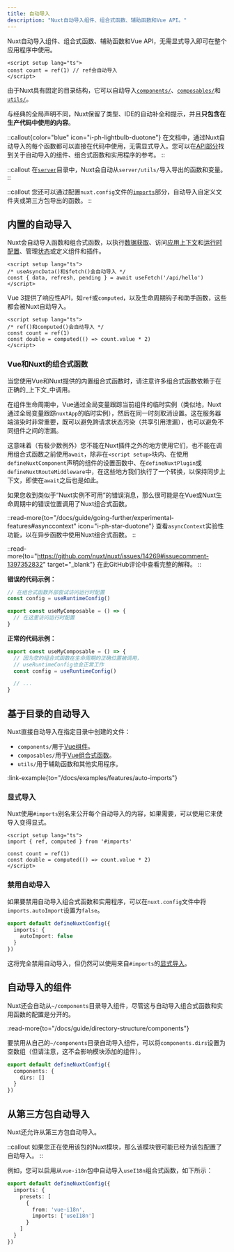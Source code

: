 ```yaml
---
title: 自动导入
description: "Nuxt自动导入组件、组合式函数、辅助函数和Vue API。"
---
```


Nuxt自动导入组件、组合式函数、辅助函数和Vue API，无需显式导入即可在整个应用程序中使用。

```vue [app.vue]
<script setup lang="ts">
const count = ref(1) // ref会自动导入
</script>
```

由于Nuxt具有固定的目录结构，它可以自动导入[`components/`](/docs/guide/directory-structure/components)、[`composables/`](/docs/guide/directory-structure/components)和[`utils/`](/docs/guide/directory-structure/components)。

与经典的全局声明不同，Nuxt保留了类型、IDE的自动补全和提示，并且**只包含在生产代码中使用的内容**。

::callout{color="blue" icon="i-ph-lightbulb-duotone"}
在文档中，通过Nuxt自动导入的每个函数都可以直接在代码中使用，无需显式导入。您可以在[API部分](/docs/api)找到关于自动导入的组件、组合式函数和实用程序的参考。
::

::callout
在[`server`](/docs/guide/directory-structure/server)目录中，Nuxt会自动从`server/utils/`导入导出的函数和变量。
::

::callout
您还可以通过配置`nuxt.config`文件的[`imports`](/docs/api/nuxt-config#imports)部分，自动导入自定义文件夹或第三方包导出的函数。
::

## 内置的自动导入

Nuxt会自动导入函数和组合式函数，以执行[数据获取](/docs/getting-started/data-fetching)、访问[应用上下文](/docs/api/composables/use-nuxt-app)和[运行时配置](/docs/guide/going-further/runtime-config)、管理[状态](/docs/getting-started/state-management)或定义组件和插件。

```vue
<script setup lang="ts">
/* useAsyncData()和$fetch()会自动导入 */
const { data, refresh, pending } = await useFetch('/api/hello')
</script>
```

Vue 3提供了响应性API，如`ref`或`computed`，以及生命周期钩子和助手函数，这些都会被Nuxt自动导入。

```vue
<script setup lang="ts">
/* ref()和computed()会自动导入 */
const count = ref(1)
const double = computed(() => count.value * 2)
</script>
```

### Vue和Nuxt的组合式函数

<!-- TODO: move to separate page with https://github.com/nuxt/nuxt/issues/14723 and add more information -->

当您使用Vue和Nuxt提供的内置组合式函数时，请注意许多组合式函数依赖于在正确的_上下文_中调用。

在组件生命周期中，Vue通过全局变量跟踪当前组件的临时实例（类似地，Nuxt通过全局变量跟踪`nuxtApp`的临时实例），然后在同一时刻取消设置。这在服务器端渲染时非常重要，既可以避免跨请求状态污染（共享引用泄漏），也可以避免不同组件之间的泄漏。

这意味着（有极少数例外）您不能在Nuxt插件之外的地方使用它们，也不能在调用组合式函数之前使用`await`，除非在`<script setup>`块内、在使用`defineNuxtComponent`声明的组件的设置函数中、在`defineNuxtPlugin`或`defineNuxtRouteMiddleware`中，在这些地方我们执行了一个转换，以保持同步上下文，即使在`await`之后也是如此。

如果您收到类似于“Nuxt实例不可用”的错误消息，那么很可能是在Vue或Nuxt生命周期中的错误位置调用了Nuxt组合式函数。

::read-more{to="/docs/guide/going-further/experimental-features#asynccontext" icon="i-ph-star-duotone"}
查看`asyncContext`实验性功能，以在异步函数中使用Nuxt组合式函数。
::

::read-more{to="https://github.com/nuxt/nuxt/issues/14269#issuecomment-1397352832" target="_blank"}
在此GitHub评论中查看完整的解释。
::

**错误的代码示例：**

```ts [composables/example.ts]
// 在组合式函数外部尝试访问运行时配置
const config = useRuntimeConfig()

export const useMyComposable = () => {
  // 在这里访问运行时配置
}
```

**正常的代码示例：**

```ts [composables/example.ts]
export const useMyComposable = () => {
  // 因为您的组合式函数在生命周期的正确位置被调用，
  // useRuntimeConfig也会正常工作
  const config = useRuntimeConfig()

  // ...
}
```

## 基于目录的自动导入

Nuxt直接自动导入在指定目录中创建的文件：

- `components/`用于[Vue组件](/docs/guide/directory-structure/components)。
- `composables/`用于[Vue组合式函数](/docs/guide/directory-structure/composables)。
- `utils/`用于辅助函数和其他实用程序。

:link-example{to="/docs/examples/features/auto-imports"}

### 显式导入

Nuxt使用`#imports`别名来公开每个自动导入的内容，如果需要，可以使用它来使导入变得显式。

```vue
<script setup lang="ts">
import { ref, computed } from '#imports'

const count = ref(1)
const double = computed(() => count.value * 2)
</script>
```

### 禁用自动导入

如果要禁用自动导入组合式函数和实用程序，可以在`nuxt.config`文件中将`imports.autoImport`设置为`false`。

```ts [nuxt.config.ts]
export default defineNuxtConfig({
  imports: {
    autoImport: false
  }
})
```

这将完全禁用自动导入，但仍然可以使用来自`#imports`的[显式导入](#显式导入)。

## 自动导入的组件

Nuxt还会自动从`~/components`目录导入组件，尽管这与自动导入组合式函数和实用函数的配置是分开的。

:read-more{to="/docs/guide/directory-structure/components"}

要禁用从自己的`~/components`目录自动导入组件，可以将`components.dirs`设置为空数组（但请注意，这不会影响模块添加的组件）。

```ts [nuxt.config.ts]
export default defineNuxtConfig({
  components: {
    dirs: []
  }
})
```

## 从第三方包自动导入

Nuxt还允许从第三方包自动导入。

::callout
如果您正在使用该包的Nuxt模块，那么该模块很可能已经为该包配置了自动导入。
::

例如，您可以启用从`vue-i18n`包中自动导入`useI18n`组合式函数，如下所示：

```ts [nuxt.config.ts]
export default defineNuxtConfig({
  imports: {
    presets: [
      {
        from: 'vue-i18n',
        imports: ['useI18n']
      }
    ]
  }
})
```
